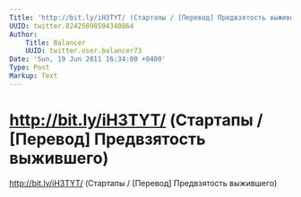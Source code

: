 ```yaml
---
Title: 'http://bit.ly/iH3TYT/ (Стартапы / [Перевод] Предвзятость выжившего)'
UUID: twitter.82425898594340864
Author:
    Title: Balancer
    UUID: twitter.user.balancer73
Date: 'Sun, 19 Jun 2011 16:34:00 +0400'
Type: Post
Markup: Text
---
```


# http://bit.ly/iH3TYT/ (Стартапы / [Перевод] Предвзятость выжившего)

http://bit.ly/iH3TYT/ (Стартапы / [Перевод] Предвзятость
выжившего)